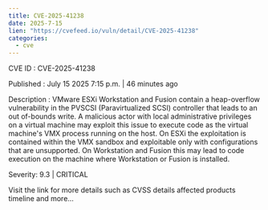 ```yaml
--- 
title: CVE-2025-41238
date: 2025-7-15
lien: "https://cvefeed.io/vuln/detail/CVE-2025-41238"
categories:
  - cve
---
```


CVE ID : CVE-2025-41238

Published :  July 15
2025
7:15 p.m. | 46 minutes ago

Description : VMware ESXi
Workstation
and Fusion contain a heap-overflow vulnerability in the PVSCSI (Paravirtualized SCSI) controller that leads to an out of-bounds write. A malicious actor with local administrative privileges on a virtual machine may exploit this issue to execute code as the virtual machine's VMX process running on the host. On ESXi
the exploitation is contained within the VMX sandbox and exploitable only with configurations that are unsupported. On Workstation and Fusion
this may lead to code execution on the machine where Workstation or Fusion is installed.

Severity: 9.3 | CRITICAL

Visit the link for more details
such as CVSS details
affected products
timeline
and more...

